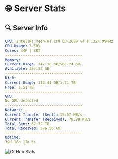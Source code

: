 # 🌐 Server Stats
## 🔍 Server Info
```yaml
CPU: Intel(R) Xeon(R) CPU E5-2699 v4 @ 1324.99MHz
CPU Usage: 7.50%
Cores: 44P | 88T
-----------------------------------
Memory:
Current Usage: 147.16 GB/503.74 GB
Available: 353.13 GB
-----------------------------------
Disk:
Current Usage: 113.41 GB/1.71 TB
Free: 1.51 TB
-----------------------------------
GPU:
No GPU detected
-----------------------------------
Network:
Current Transfer (Sent): 15.57 MB/s
Current Transfer (Received): 78.99 KB/s
Total Sent: 67.72 TB
Total Received: 576.55 GB
-----------------------------------
Uptime:
39d 18h 17m 6s
```
![GitHub Stats](https://img.shields.io/badge/Updated-2025-04-16_15:39:55-blue)